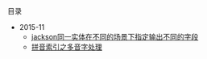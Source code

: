 目录


* 2015-11
    * [jackson同一实体在不同的场景下指定输出不同的字段](https://github.com/lenxeon/notes/tree/master/后端/201511/jackson同一实体在不同的场景下指定输出不同的字段)
    * [拼音索引之多音字处理](https://github.com/lenxeon/notes/tree/master/后端/201511/拼音索引之多音字处理)
